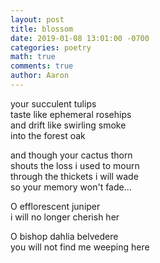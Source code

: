 ```yaml
---
layout: post
title: blossom
date: 2019-01-08 13:01:00 -0700
categories: poetry 
math: true
comments: true
author: Aaron
---
```


your succulent tulips  
taste like ephemeral rosehips  
and drift like swirling smoke  
into the forest oak  

and though your cactus thorn  
shouts the loss i used to mourn  
through the thickets i will wade  
so your memory won't fade...  

O efflorescent juniper  
i will no longer cherish her

O bishop dahlia belvedere  
you will not find me weeping here  